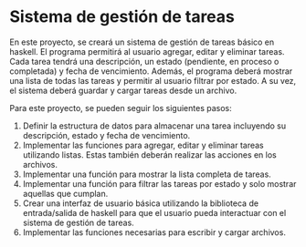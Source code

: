 # Sistema de gestión de tareas

En este proyecto, se creará un sistema de gestión de tareas básico en haskell. El programa permitirá al usuario agregar, editar y eliminar tareas. Cada tarea tendrá una descripción, un estado (pendiente, en proceso o completada) y fecha de vencimiento. Además, el programa deberá mostrar una lista de todas las tareas y permitir al usuario filtrar por estado. A su vez, el sistema deberá guardar y cargar tareas desde un archivo.

Para este proyecto, se pueden seguir los siguientes pasos:

1. Definir la estructura de datos para almacenar una tarea incluyendo su descripción, estado y fecha de vencimiento.
2. Implementar las funciones para agregar, editar y eliminar tareas utilizando listas. Estas también deberán realizar las acciones en los archivos.
3. Implementar una función para mostrar la lista completa de tareas.
4. Implementar una función para filtrar las tareas por estado y solo mostrar aquellas que cumplan.
5. Crear una interfaz de usuario básica utilizando la biblioteca de entrada/salida de haskell para que el usuario pueda interactuar con el sistema de gestión de tareas.
6. Implementar las funciones necesarias para escribir y cargar archivos.